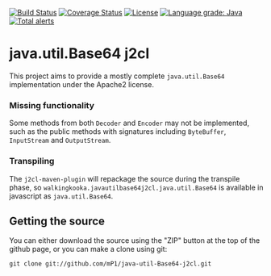 [![Build Status](https://travis-ci.com/mP1/java-util-Base64-j2cl.svg?branch=master)](https://travis-ci.com/mP1/java-util-Base64-j2cl.svg?branch=master)
[![Coverage Status](https://coveralls.io/repos/github/mP1/java-util-Base64-j2cl/badge.svg?branch=master)](https://coveralls.io/github/mP1/java-util-Base64-j2cl?branch=master)
[![License](https://img.shields.io/badge/License-Apache%202.0-blue.svg)](https://opensource.org/licenses/Apache-2.0)
[![Language grade: Java](https://img.shields.io/lgtm/grade/java/g/mP1/java-util-Base64-j2cl.svg?logo=lgtm&logoWidth=18)](https://lgtm.com/projects/g/mP1/java-util-Base64-j2cl/context:java)
[![Total alerts](https://img.shields.io/lgtm/alerts/g/mP1/java-util-Base64-j2cl.svg?logo=lgtm&logoWidth=18)](https://lgtm.com/projects/g/mP1/java-util-Base64-j2cl/alerts/)



# java.util.Base64 j2cl

This project aims to provide a mostly complete `java.util.Base64` implementation under the Apache2 license.



### Missing functionality

Some methods from both `Decoder` and `Encoder` may not be implemented, such as the public methods with signatures including `ByteBuffer`, `InputStream` and `OutputStream`.



### Transpiling

The `j2cl-maven-plugin` will repackage the source during the transpile phase, so `walkingkooka.javautilbase64j2cl.java.util.Base64`
is available in javascript as `java.util.Base64`. 



## Getting the source

You can either download the source using the "ZIP" button at the top
of the github page, or you can make a clone using git:

```
git clone git://github.com/mP1/java-util-Base64-j2cl.git
```
